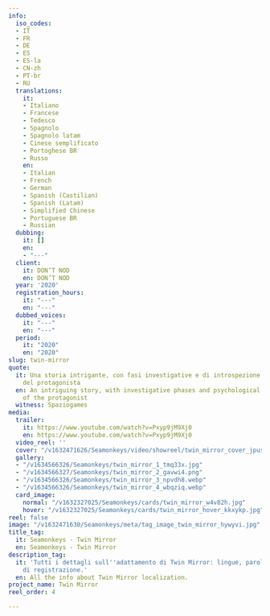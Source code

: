 ```yaml
---
info:
  iso_codes:
  - IT
  - FR
  - DE
  - ES
  - ES-la
  - CN-zh
  - PT-br
  - RU
  translations:
    it:
    - Italiano
    - Francese
    - Tedesco
    - Spagnolo
    - Spagnolo latam
    - Cinese semplificato
    - Portoghese BR
    - Russo
    en:
    - Italian
    - French
    - German
    - Spanish (Castilian)
    - Spanish (Latam)
    - Simplified Chinese
    - Portuguese BR
    - Russian
  dubbing:
    it: []
    en:
    - "---"
  client:
    it: DON’T NOD
    en: DON’T NOD
  year: '2020'
  registration_hours:
    it: "---"
    en: "---"
  dubbed_voices:
    it: "---"
    en: "---"
  period:
    it: "2020"
    en: "2020"
slug: twin-mirror
quote:
  it: Una storia intrigante, con fasi investigative e di introspezione psicologica
    del protagonista
  en: An intriguing story, with investigative phases and psychological introspection
    of the protagonist
  witness: Spaziogames
media:
  trailer:
    it: https://www.youtube.com/watch?v=Pxyp9jM9Xj0
    en: https://www.youtube.com/watch?v=Pxyp9jM9Xj0
  video_reel: ''
  cover: "/v1632471626/Seamonkeys/video/showreel/twin_mirror_cover_jpusgw.jpg"
  gallery:
  - "/v1634566326/Seamonkeys/twin_mirror_1_tmq33x.jpg"
  - "/v1634566327/Seamonkeys/twin_mirror_2_gavwi4.png"
  - "/v1634566326/Seamonkeys/twin_mirror_3_npvdh8.webp"
  - "/v1634566326/Seamonkeys/twin_mirror_4_wbqziq.webp"
  card_image:
    normal: "/v1632327025/Seamonkeys/cards/twin_mirror_w4v82h.jpg"
    hover: "/v1632327025/Seamonkeys/cards/twin_mirror_hover_kkxykp.jpg"
reel: false
image: "/v1632471630/Seamonkeys/meta/tag_image_twin_mirror_hywyvi.jpg"
title_tag:
  it: Seamonkeys - Twin Mirror
  en: Seamonkeys - Twin Mirror
description_tag:
  it: 'Tutti i dettagli sull''adattamento di Twin Mirror: lingue, parole, voci, ore
    di registrazione.'
  en: All the info about Twin Mirror localization.
project_name: Twin Mirror
reel_order: 4

---
```


